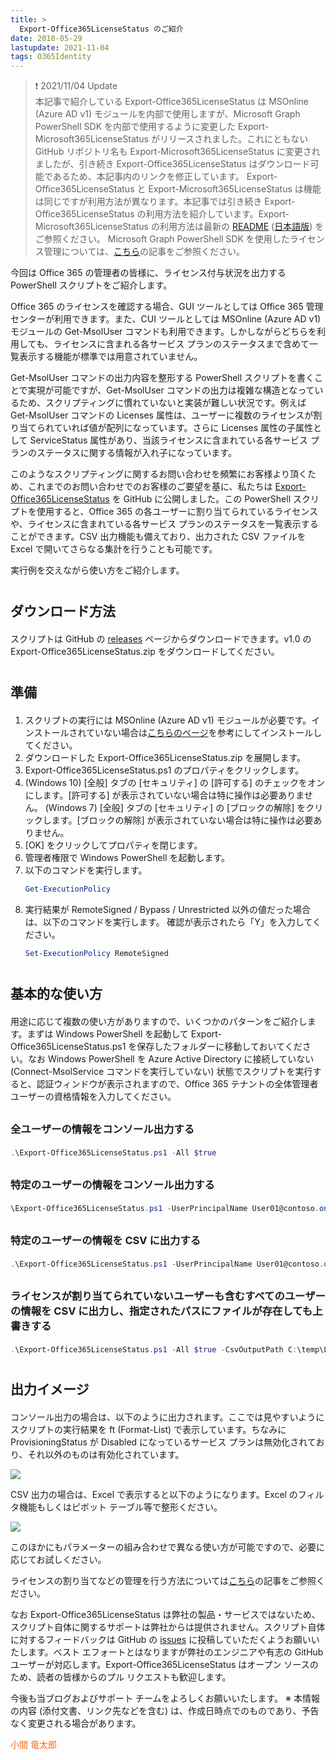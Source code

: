 ```yaml
---
title: >
  Export-Office365LicenseStatus のご紹介
date: 2018-05-29
lastupdate: 2021-11-04
tags: O365Identity
---
```

> ❗ 2021/11/04 Update  
> 本記事で紹介している Export-Office365LicenseStatus は MSOnline (Azure AD v1) モジュールを内部で使用しますが、Microsoft Graph PowerShell SDK を内部で使用するように変更した Export-Microsoft365LicenseStatus がリリースされました。これにともない GitHub リポジトリ名も Export-Microsoft365LicenseStatus に変更されましたが、引き続き Export-Office365LicenseStatus はダウンロード可能であるため、本記事内のリンクを修正しています。
> Export-Office365LicenseStatus と Export-Microsoft365LicenseStatus は機能は同じですが利用方法が異なります。本記事では引き続き Export-Office365LicenseStatus の利用方法を紹介しています。Export-Microsoft365LicenseStatus の利用方法は最新の [README](https://github.com/microsoft/Export-Microsoft365LicenseStatus) ([日本語版](https://github.com/microsoft/Export-Microsoft365LicenseStatus/tree/master/ja-jp)) をご参照ください。
> Microsoft Graph PowerShell SDK を使用したライセンス管理については、[こちら](https://jpazureid.github.io/blog/azure-active-directory/operating-license-with-microsoft-graph/)の記事をご参照ください。

今回は Office 365 の管理者の皆様に、ライセンス付与状況を出力する PowerShell スクリプトをご紹介します。

Office 365 のライセンスを確認する場合、GUI ツールとしては Office 365 管理センターが利用できます。また、CUI ツールとしては MSOnline (Azure AD v1) モジュールの Get-MsolUser コマンドも利用できます。しかしながらどちらを利用しても、ライセンスに含まれる各サービス プランのステータスまで含めて一覧表示する機能が標準では用意されていません。

Get-MsolUser コマンドの出力内容を整形する PowerShell スクリプトを書くことで実現が可能ですが、Get-MsolUser コマンドの出力は複雑な構造となっているため、スクリプティングに慣れていないと実装が難しい状況です。例えば Get-MsolUser コマンドの Licenses 属性は、ユーザーに複数のライセンスが割り当てられていれば値が配列になっています。さらに Licenses 属性の子属性として ServiceStatus 属性があり、当該ライセンスに含まれている各サービス プランのステータスに関する情報が入れ子になっています。

このようなスクリプティングに関するお問い合わせを頻繁にお客様より頂くため、これまでのお問い合わせでのお客様のご要望を基に、私たちは <a target="_blank" href="https://github.com/microsoft/Export-Microsoft365LicenseStatus" rel="noopener">Export-Office365LicenseStatus</a> を GitHub に公開しました。この PowerShell スクリプトを使用すると、Office 365 の各ユーザーに割り当てられているライセンスや、ライセンスに含まれている各サービス プランのステータスを一覧表示することができます。CSV 出力機能も備えており、出力された CSV ファイルを Excel で開いてさらなる集計を行うことも可能です。

実行例を交えながら使い方をご紹介します。
<h2 style="margin-top: 40px;margin-bottom: 20px">ダウンロード方法</h2>
スクリプトは GitHub の <a target="_blank" href="https://github.com/microsoft/Export-Microsoft365LicenseStatus/releases/tag/v1.0" rel="noopener">releases</a> ページからダウンロードできます。v1.0 の Export-Office365LicenseStatus.zip をダウンロードしてください。
<h2 style="margin-top: 40px;margin-bottom: 20px">準備</h2>
<ol>
 	<li>スクリプトの実行には MSOnline (Azure AD v1) モジュールが必要です。インストールされていない場合は<a target="_blank" href="https://docs.microsoft.com/en-us/archive/blogs/jpazureid/aad-powershell" rel="noopener">こちらのページ</a>を参考にしてインストールしてください。</li>
 	<li>ダウンロードした Export-Office365LicenseStatus.zip を展開します。</li>
 	<li>Export-Office365LicenseStatus.ps1 のプロパティをクリックします。</li>
 	<li>(Windows 10) [全般] タブの [セキュリティ] の [許可する] のチェックをオンにします。[許可する] が表示されていない場合は特に操作は必要ありません。
(Windows 7) [全般] タブの [セキュリティ] の [ブロックの解除] をクリックします。[ブロックの解除] が表示されていない場合は特に操作は必要ありません。</li>
 	<li>[OK] をクリックしてプロパティを閉じます。</li>
 	<li>管理者権限で Windows PowerShell を起動します。</li>
 	<li>以下のコマンドを実行します。

```PowerShell
Get-ExecutionPolicy
```

</li>
 	<li>実行結果が RemoteSigned / Bypass / Unrestricted 以外の値だった場合は、以下のコマンドを実行します。
確認が表示されたら「Y」を入力してください。

```PowerShell
Set-ExecutionPolicy RemoteSigned
```

</li>
</ol>
<h2 style="margin-top: 40px;margin-bottom: 20px">基本的な使い方</h2>
用途に応じて複数の使い方がありますので、いくつかのパターンをご紹介します。まずは Windows PowerShell を起動して Export-Office365LicenseStatus.ps1 を保存したフォルダーに移動しておいてください。なお Windows PowerShell を Azure Active Directory に接続していない (Connect-MsolService コマンドを実行していない) 状態でスクリプトを実行すると、認証ウィンドウが表示されますので、Office 365 テナントの全体管理者ユーザーの資格情報を入力してください。
<h3 style="margin-top: 30px;margin-bottom: 20px">全ユーザーの情報をコンソール出力する</h3>

```PowerShell
.\Export-Office365LicenseStatus.ps1 -All $true
```

<h3 style="margin-top: 30px;margin-bottom: 20px">特定のユーザーの情報をコンソール出力する</h3>

```PowerShell
\Export-Office365LicenseStatus.ps1 -UserPrincipalName User01@contoso.onmicrosoft.com
```

<h3 style="margin-top: 30px;margin-bottom: 20px">特定のユーザーの情報を CSV に出力する</h3>

```PowerShell
.\Export-Office365LicenseStatus.ps1 -UserPrincipalName User01@contoso.onmicrosoft.com -CsvOutputPath C:\temp\License.csv
```

<h3 style="margin-top: 30px;margin-bottom: 20px">ライセンスが割り当てられていないユーザーも含むすべてのユーザーの情報を CSV に出力し、指定されたパスにファイルが存在しても上書きする</h3>

```PowerShell
.\Export-Office365LicenseStatus.ps1 -All $true -CsvOutputPath C:\temp\License.csv -ExportNoLicenseUser -Force
```

<h2 style="margin-top: 40px;margin-bottom: 20px">出力イメージ</h2>
コンソール出力の場合は、以下のように出力されます。ここでは見やすいようにスクリプトの実行結果を ft (Format-List) で表示しています。ちなみに ProvisioningStatus が Disabled になっているサービス プランは無効化されており、それ以外のものは有効化されています。
<a target="_blank" href="media/2018/05/2018052801b.png">

![](2018052801b.png)
</a>

CSV 出力の場合は、Excel で表示すると以下のようになります。Excel のフィルタ機能もしくはピボット テーブル等で整形ください。
<a target="_blank" href="media/2018/05/2018052802.png" rel="noopener">

![](2018052802.png)
</a>

このほかにもパラメーターの組み合わせで異なる使い方が可能ですので、必要に応じてお試しください。

ライセンスの割り当てなどの管理を行う方法については<a target="_blank" href="https://jpmessaging.github.io/blog/Office%20365%20%E3%81%AE%E3%83%A9%E3%82%A4%E3%82%BB%E3%83%B3%E3%82%B9%E7%AE%A1%E7%90%86/" rel="noopener">こちら</a>の記事をご参照ください。

なお Export-Office365LicenseStatus は弊社の製品・サービスではないため、スクリプト自体に関するサポートは弊社からは提供されません。スクリプト自体に対するフィードバックは GitHub の <a target="_blank" href="https://github.com/microsoft/Export-Microsoft365LicenseStatus/issues" rel="noopener">issues</a> に投稿していただくようお願いいたします。ベスト エフォートとはなりますが弊社のエンジニアや有志の GitHub ユーザーが対応します。Export-Office365LicenseStatus はオープン ソースのため、読者の皆様からのプル リクエストも歓迎します。

今後も当ブログおよびサポート チームをよろしくお願いいたします。
※ 本情報の内容 (添付文書、リンク先などを含む) は、作成日時点でのものであり、予告なく変更される場合があります。

<span style="color: #ff6600">小間 竜太郎</span>